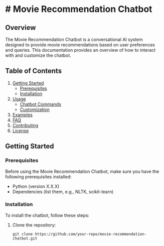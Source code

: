 # # Movie Recommendation Chatbot

## Overview

The Movie Recommendation Chatbot is a conversational AI system designed to provide movie recommendations based on user preferences and queries. This documentation provides an overview of how to interact with and customize the chatbot.

## Table of Contents

1. [Getting Started](#getting-started)
    - [Prerequisites](#prerequisites)
    - [Installation](#installation)
2. [Usage](#usage)
    - [Chatbot Commands](#chatbot-commands)
    - [Customization](#customization)
3. [Examples](#examples)
4. [FAQ](#faq)
5. [Contributing](#contributing)
6. [License](#license)

## Getting Started

### Prerequisites

Before using the Movie Recommendation Chatbot, make sure you have the following prerequisites installed:

- Python (version X.X.X)
- Dependencies (list them, e.g., NLTK, scikit-learn)

### Installation

To install the chatbot, follow these steps:

1. Clone the repository:

   ```shell
   git clone https://github.com/your-repo/movie-recommendation-chatbot.git

